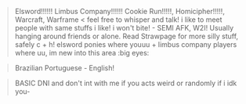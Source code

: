> Elsword!!!!!! Limbus Company!!!!!!  Cookie Run!!!!!,  Homicipher!!!!!, Warcraft, Warframe <  feel free to whisper and talk! i like to meet people with same stuffs i like! i won't bite!  - SEMI AFK, W2I! Usually hanging around friends or alone. Read Strawpage for more silly stuff, safely c + h! elsword ponies where youuu  + limbus company players where uu, im new into this area :big eyes:
 
> Brazilian Portuguese - English! 

> BASIC DNI and don't int with me if you acts weird or randomly if i idk you-
